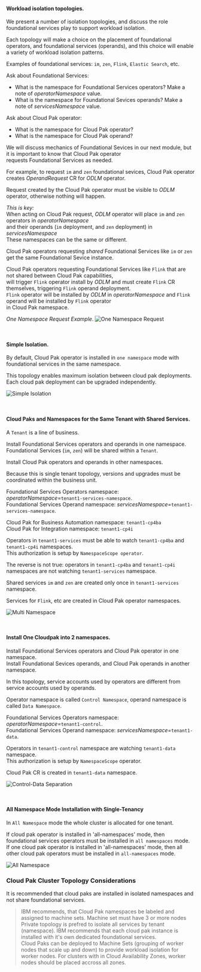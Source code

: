 #### Workload isolation topologies.
We present a number of isolation topologies, and discuss the role foundational services play to support workload isolation.<br/>

Each topology will make a choice on the placement of foundational operators, and foundational services (operands), and this choice will enable a variety of workload isolation patterns.<br/>

Examples of foundational services: `im`, `zen`, `Flink`, `Elastic Search`, etc.<br/>

Ask about Foundational Services:<br/>
- What is the namespace for Foundational Services operators? Make a note of *operatorNamespace* value.<br/>
- What is the namespace for Foundational Sevices operands? Make a note of *servicesNamespace* value.<br/>

Ask about Cloud Pak operator:
- What is the namespace for Cloud Pak operator?
- What is the namespace for Cloud Pak operand?

We will discuss mechanics of Foundational Sevices in our next module, but it is important to know that Cloud Pak operator<br/>
requests Foundational Services as needed.<br/>

For example, to request `im` and `zen` foundational sevices, Cloud Pak operator creates *OperandRequest* CR for *ODLM* operator.<br/>

Request created by the Cloud Pak operator must be visible to *ODLM* operator, otherwise nothing will happen.<br/>

*This is key:*<br/>
When acting on Cloud Pak request, *ODLM* operator will place `im` and `zen` operators in *operatorNamespace*<br/>
and their operands (`im` deployment, and `zen` deployment) in *servicesNamespace*<br/>
These namespaces can be the same or different.<br/>

Cloud Pak operators requesting *shared* Foundational Services like `im` or `zen` get the same Foundational Sevice instance.<br/>

Cloud Pak operators requesting Foundational Services like `Flink` that are not shared between Cloud Pak capabilities,<br/>
will trigger `Flink` operator install by *ODLM* and must create `Flink` CR themselves, triggering `Flink` operand deployment.<br/>
`Flink` operator will be installed by *ODLM* in *operatorNamespace* and `Flink` operand will be installed by `Flink` operator<br/>
in Cloud Pak namespace.<br/>

*One Namespace Request Example*.
![One Namespace Request](./images/1-namespace-request.drawio.png)

<br/>

#### Simple Isolation.
By default, Cloud Pak operator is installed in `one namespace` mode with foundational services in the same namespace.<br/>

This topology enables maximum isolation between cloud pak deployments. Each cloud pak deployment can be upgraded independently.<br/>

![Simple Isolation](./images/2-namespace-request.drawio.png)

<br/>

#### Cloud Paks and Namespaces for the Same Tenant with Shared Services.
A `Tenant` is a line of business.<br/> 

Install Foundational Services operators and operands in one namespace.<br/>
Foundational Services (`im`, `zen`) will be shared within a `Tenant`.<br/>

Install Cloud Pak operators and operands in other namespaces.<br/>

Because this is single tenant topology, versions and upgrades must be coordinated within the business unit.<br/>

Foundational Services Operators namespace: *operatorNamespace*=`tenant1-services-namespace`.<br/>
Foundational Services Operand namespace: *servicesNamespace*=`tenant1-services-namespace`.<br/>

Cloud Pak for Business Automation namespace: `tenant1-cp4ba`<br/>
Cloud Pak for Integration namespace: `tenant1-cp4i`<br/>

Operators in `tenant1-services` must be able to watch `tenant1-cp4ba` and `tenant1-cp4i` namespaces.<br/>
This authorization is setup by `NamespaceScope operator`.<br/>

The reverse is not true: operators in `tenant1-cp4ba` and `tenant1-cp4i` namespaces are not watching `tenant1-services` namespace.<br/>

Shared services `im` and `zen` are created only once in `tenant1-services` namespace.<br/>

Services for `Flink`, etc are created in Cloud Pak operator namespaces.<br/>

![Multi Namespace](./images/multi-namespacesx.drawio.png)

<br/>

#### Install One Cloudpak into 2 namespaces.
Install Foundational Services operators and Cloud Pak operator in one namespace.<br/>
Install Foundational Sevices operands, and Cloud Pak operands in another namespace.<br/>

In this topology, service accounts used by operators are different from service accounts used by operands.<br/>

Operator namespace is called `Control Namespace`, operand namespace is called `Data Namespace`.<br/>

Foundational Services Operators namespace: *operatorNamespace*=`tenant1-control`.<br/>
Foundational Services Operand namespace: *servicesNamespace*=`tenant1-data`.<br/>

Operators in `tenant1-control` namespace are watching `tenant1-data` namespace.<br/>
This authorization is setup by `NamespaceScope` operator.<br/>

Cloud Pak CR is created in `tenant1-data` namespace.<br/>

![Control-Data Separation](./images/control-data-separation.drawio.png)

<br/>

#### All Namespace Mode Installation with Single-Tenancy
In `All Namespace` mode the whole cluster is allocated for one tenant.<br/>

If cloud pak operator is installed in 'all-namespaces' mode, then foundational services operators must be installed in `all namespaces` mode.<br/>
If one cloud pak operator is installed in 'all-namespaces' mode, then all other cloud pak operators must be installed in `all-namespaces` mode.<br/>

![All Namespace](./images/allnamespacesst.drawio.png)


### Cloud Pak Cluster Topology Considerations

It is recommended that cloud paks are installed in isolated namespaces and not share foundational services.<br/>


> IBM recommends, that Cloud Pak namespaces be labeled and assigned to machine sets. Machine set must have 3 or more nodes<br/>
> Private topology is prefred to isolate all services by tenant (namespace). IBM recommends that each cloud pak instance is installed with it's own dedicated foundational services.<br/>
> Cloud Paks can be deployed to Machine Sets (grouping of worker nodes that scale up and down) to provide workload isolation for worker nodes. For clusters with in Cloud Availability Zones, worker nodes should be placed accross all zones.<br/>
